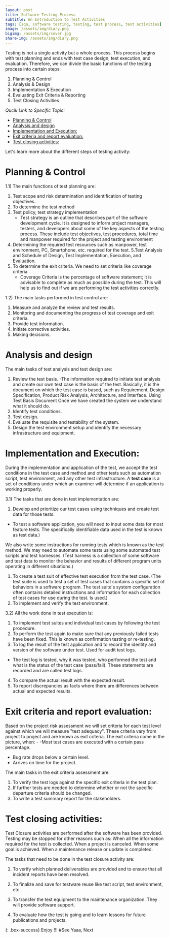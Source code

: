 ```yaml
---
layout: post
title: Software Testing Process
subtitle: An Introduction to Test Activities
tags: [sqa, software testing, testing, test process, test activities]
image: /assets/img/diary.png
bigimg: /assets/img/cover.jpg
share-img: /assets/img/diary.png
---
```


Testing is not a single activity but a whole process. This process begins with test planning and ends with test case design, test execution, and evaluation. Therefore, we can divide the basic functions of the testing process into certain steps:

1. Planning & Control
2. Analysis & Design
3. Implementation & Execution
4. Evaluating Exit Criteria & Reporting
5. Test Closing Activities

_Qucik Link to Specific Topic:_

- [Planning & Control](#planning--control)
- [Analysis and design](#analysis-and-design)
- [Implementation and Execution:](#implementation-and-execution)
- [Exit criteria and report evaluation:](#exit-criteria-and-report-evaluation)
- [Test closing activities:](#test-closing-activities)

Let's learn more about the different steps of testing activity:

# Planning & Control

1.1) The main functions of test planning are:

1. Test scope and risk determination and identification of testing objectives.
2. To determine the test method
3. Test policy, test strategy implementation
   - Test strategy is an outline that describes part of the software development cycle. It is designed to inform project managers, testers, and developers about some of the key aspects of the testing process.
   These include test objectives, test procedures, total time and manpower required for the project and testing environment
4. Determining the required test resources such as manpower, test environment, PC, Smartphone, etc. required for the test.
5.Test Analysis and Schedule of Design, Test Implementation, Execution, and Evaluation.
6. To determine the exit criteria. We need to set criteria like coverage criteria.
   - Coverage Criteria is the percentage of software statement; it is advisable to complete as much as possible during the test. This will help us to find out if we are performing the test activities correctly.

1.2) The main tasks performed in test control are:

1. Measure and analyze the review and test results.
2. Monitoring and documenting the progress of test coverage and exit criteria.
3. Provide test information.
4. Initiate corrective activities.
5. Making decisions.

# Analysis and design

The main tasks of test analysis and test design are:

1. Review the test basis.
   -The information required to initiate test analysis and create our own test case is the basis of the test. Basically, it is the document on which the test case is based, such as Requirement, Design Specification, Product Risk Analysis, Architecture, and Interface. Using Test Basis Document Once we have created the system we understand what it should do.
2. Identify test conditions.
3. Test design.
4. Evaluate the requisite and testability of the system.
5. Design the test environment setup and identify the necessary infrastructure and equipment.

# Implementation and Execution:

  During the implementation and application of the test, we accept the test conditions in the test case and method and other tests such as automation script, test environment, and any other test infrastructure. A **test case** is a set of conditions under which an examiner will determine if an application is working properly.

3.1) The tasks that are done in test implementation are:

1. Develop and prioritize our test cases using techniques and create test data for those tests. 
 - To test a software application, you will need to input some data for most feature tests. The specifically identifiable data used in the test is known as test data.)

We also write some instructions for running tests which is known as the test method.
We may need to automate some tests using some automated test scripts and test harnesses. (Test harness is a collection of some software and test data to monitor the behavior and results of different program units operating in different situations.)

1. To create a test suit of effective test execution from the test case. (The test suite is used to test a set of test cases that contains a specific set of behaviors in a software program. The test suite's system configuration often contains detailed instructions and information for each collection of test cases for use during the test. Is used.)
2. To implement and verify the test environment.

3.2) All the work done in test execution is:
1. To implement test suites and individual test cases by following the test procedure.
2. To perform the test again to make sure that any previously failed tests have been fixed. This is known as confirmation testing or re-testing.
3. To log the result of the test application and to record the identity and version of the software under test. Used for audit test logs.
- The test log is tested, why it was tested, who performed the test and what is the status of the test case (pass/fail). These statements are recorded and are called test logs.
4. To compare the actual result with the expected result.
5. To report discrepancies as facts where there are differences between actual and expected results.

# Exit criteria and report evaluation:

Based on the project risk assessment we will set criteria for each test level against which we will measure "test adequacy". These criteria vary from project to project and are known as exit criteria. The exit criteria come in the picture, when: -
-Most test cases are executed with a certain pass percentage.

- Bug rate drops below a certain level.
- Arrives on time for the project.

The main tasks in the exit criteria assessment are:

1. To verify the test logs against the specific exit criteria in the test plan.
2. If further tests are needed to determine whether or not the specific departure criteria should be changed.
3. To write a test summary report for the stakeholders.

# Test closing activities:

Test Closure activities are performed after the software has been provided. Testing may be stopped for other reasons such as:
When all the information required for the test is collected.
When a project is canceled.
When some goal is achieved.
When a maintenance release or update is completed.

The tasks that need to be done in the test closure activity are:

1. To verify which planned deliverables are provided and to ensure that all incident reports have been resolved.

2. To finalize and save for testware reuse like test script, test environment, etc.
3. To transfer the test equipment to the maintenance organization. They will provide software support.
4. To evaluate how the test is going and to learn lessons for future publications and projects.

{: .box-success}
Enjoy !!!
#See Yaaa, Next
